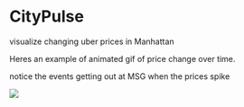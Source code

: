 # CityPulse
visualize changing uber prices in Manhattan 


Heres an example of animated gif of price change over time.

notice the events getting out at MSG when the prices spike

![](animated1.gif)
